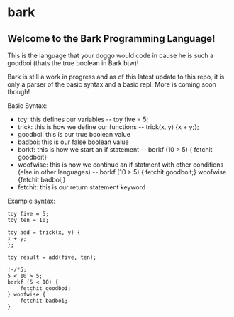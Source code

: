 # bark
## Welcome to the Bark Programming Language!

This is the language that your doggo would code in cause he is such a goodboi (thats the true boolean in Bark btw)!

Bark is still a work in progress and as of this latest update to this repo, it is only a parser of the basic syntax and a basic repl. More is coming soon though!

Basic Syntax:
 - toy: this defines our variables -- toy five = 5;
- trick: this is how we define our functions -- trick(x, y) {x + y;};
- goodboi: this is our true boolean value
- badboi: this is our false boolean value
- borkf: this is how we start an if statement -- borkf (10 > 5) { fetchit goodboit}
- woofwise: this is how we continue an if statment with other conditions (else in other languages) -- borkf (10 > 5) { fetchit goodboit;} woofwise {fetchit badboi;}
- fetchit: this is our return statement keyword


Example syntax:

    toy five = 5;
	toy ten = 10;

	toy add = trick(x, y) {
	x + y;
	};

	toy result = add(five, ten);

	!-/*5;
	5 < 10 > 5;
	borkf (5 < 10) {
		fetchit goodboi;
	} woofwise {
		fetchit badboi;
	}

